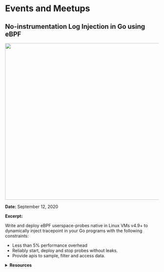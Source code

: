 # Events and Meetups

## **No-instrumentation Log Injection in Go using eBPF**

<img src="https://i.imgur.com/pnuEVUQ.png" width=514/>

**Date:** September 12, 2020

**Excerpt:**

Write and deploy eBPF userspace-probes native in Linux VMs v4.9+ to dynamically inject tracepoint in your Go programs with the following constraints:
* Less than 5% performance overhead
* Reliably start, deploy and stop probes without leaks.
* Provide apis to sample, filter and access data.

<details><summary><strong>Resources</strong></summary>

**Meetup Resources:**
* [Slides](https://docs.google.com/presentation/d/1EqM8hSkRMdBghzH1sLlK0DJmSKeWIrdlLC6GAMZ1W2Y/edit#slide=id.g91c85992bf_0_159)
* [Meetup event link](https://www.meetup.com/Golang-Kathmandu/events/272932818)
* [Learn eBPF](http://www.brendangregg.com/blog/2019-01-01/learn-ebpf-tracing.html)

---

**Pixie Resources:**
* [Slack Group](https://slackin.withpixie.ai/)
* [GitHub](https://github.com/pixie-labs/pixie/tree/main/demos/simple-gotracing)

</details>
